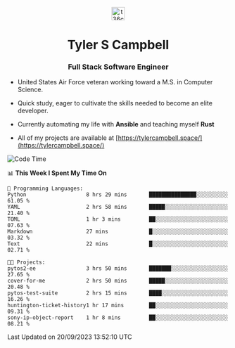 <p align="center">
<a href="https://www.linkedin.com/in/t36campbell" target="blank"><img align="center" src="https://ik.imagekit.io/t36campbell/Portfolio/linkedin.png.original_m8bbGgPh6.png" alt="t36campbell" height="30" width="30" /></a>
</p>
<h1 align="center">Tyler S Campbell</h1>
<h3 align="center">Full Stack Software Engineer</h3>

* United States Air Force veteran working toward a M.S. in Computer Science.

* Quick study, eager to cultivate the skills needed to become an elite developer.

* Currently automating my life with **Ansible** and teaching myself **Rust**

* All of my projects are available at [https://tylercampbell.space/](https://tylercampbell.space/)

<!--START_SECTION:waka-->
![Code Time](http://img.shields.io/badge/Code%20Time-2%2C822%20hrs%2019%20mins-blue)

📊 **This Week I Spent My Time On** 

```text
💬 Programming Languages: 
Python                   8 hrs 29 mins       ███████████████░░░░░░░░░░   61.05 % 
YAML                     2 hrs 58 mins       █████░░░░░░░░░░░░░░░░░░░░   21.40 % 
TOML                     1 hr 3 mins         ██░░░░░░░░░░░░░░░░░░░░░░░   07.63 % 
Markdown                 27 mins             █░░░░░░░░░░░░░░░░░░░░░░░░   03.32 % 
Text                     22 mins             █░░░░░░░░░░░░░░░░░░░░░░░░   02.71 % 

🐱‍💻 Projects: 
pytos2-ee                3 hrs 50 mins       ███████░░░░░░░░░░░░░░░░░░   27.65 % 
cover-for-me             2 hrs 50 mins       █████░░░░░░░░░░░░░░░░░░░░   20.48 % 
pytos-test-suite         2 hrs 15 mins       ████░░░░░░░░░░░░░░░░░░░░░   16.26 % 
huntington-ticket-history1 hr 17 mins        ██░░░░░░░░░░░░░░░░░░░░░░░   09.31 % 
sony-ip-object-report    1 hr 8 mins         ██░░░░░░░░░░░░░░░░░░░░░░░   08.21 % 
```


 Last Updated on 20/09/2023 13:52:10 UTC
<!--END_SECTION:waka-->
